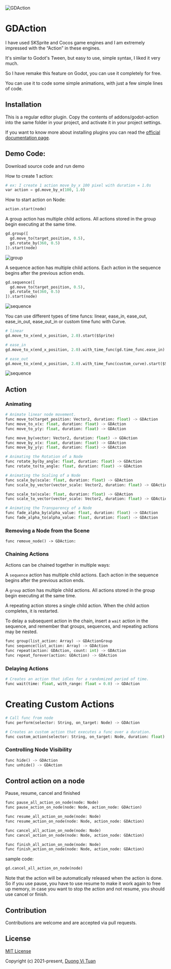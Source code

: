 ![GDAction](https://github.com/duongvituan/godot-action-animation-framework/blob/master/image/main.png)

# GDAction
I have used SKSprite and Cocos game engines and I am extremely impressed with the “Action” in these engines.

It's similar to Godot's Tween, but easy to use, simple syntax, I liked it very much.

So I have remake this feature on Godot, you can use it completely for free.

You can use it to code some simple animations, with just a few simple lines of code.



## Installation
This is a regular editor plugin. Copy the contents of addons/godot-action into the same folder in your project, and activate it in your project settings.

If you want to know more about installing plugins you can read the [official documentation page](https://docs.godotengine.org/en/stable/tutorials/plugins/editor/installing_plugins.html).


## Demo Code:
Download source code and run demo

How to create 1 action:
```python
# ex: I create 1 action move_by_x 100 pixel with duration = 1.0s
var action = gd.move_by_x(100, 1.0)
```

How to start action on Node:
```python
action.start(node)
```

A group action has multiple child actions. All actions stored in the group begin executing at the same time.

```python
gd.group([
  gd.move_to(target_position, 0.5),
  gd.rotate_by(360, 0.5)
]).start(node)
```

![group](https://github.com/duongvituan/godot-action-animation-framework/blob/master/image/group.gif)


A sequence action has multiple child actions. Each action in the sequence begins after the previous action ends.

```python
gd.sequence([
  gd.move_to(target_position, 0.5),
  gd.rotate_to(360, 0.5)
]).start(node)
```

![sequence](https://github.com/duongvituan/godot-action-animation-framework/blob/master/image/sequence.gif)


You can use different types of time funcs: linear, ease_in, ease_out, ease_in_out, ease_out_in or custom time func with Curve.

```python
# linear
gd.move_to_x(end_x_position, 2.0).start($Sprite)

# ease_in
gd.move_to_x(end_x_position, 2.0).with_time_func(gd.time_func.ease_in).start($Sprite2)

# ease_out
gd.move_to_x(end_x_position, 2.0).with_time_func(custom_curve).start($Sprite3)
```

![sequence](https://github.com/duongvituan/godot-action-animation-framework/blob/master/image/time_func.gif)


## Action

### Animating
```python
# Animate linear node movement.
func move_to(target_position: Vector2, duration: float) -> GDAction
func move_to_x(x: float, duration: float) -> GDAction
func move_to_y(y: float, duration: float) -> GDAction

func move_by(vector: Vector2, duration: float) -> GDAction
func move_by_x(x: float, duration: float) -> GDAction
func move_by_y(y: float, duration: float) -> GDAction

# Animating the Rotation of a Node
func rotate_by(by_angle: float, duration: float) -> GDAction
func rotate_to(to_angle: float, duration: float) -> GDAction

# Animating the Scaling of a Node
func scale_by(scale: float, duration: float) -> GDAction
func scale_by_vector(vector_scale: Vector2, duration: float) -> GDAction

func scale_to(scale: float, duration: float) -> GDAction
func scale_to_vector(vector_scale: Vector2, duration: float) -> GDAction

# Animating the Transparency of a Node
func fade_alpha_by(alpha_value: float, duration: float) -> GDAction
func fade_alpha_to(alpha_value: float, duration: float) -> GDAction
```

### Removing a Node from the Scene
```ptyhon
func remove_node() -> GDAction:
```

### Chaining Actions
Actions can be chained together in multiple ways:

A `sequence` action has multiple child actions. Each action in the sequence begins after the previous action ends.

A `group` action has multiple child actions. All actions stored in the group begin executing at the same time.

A repeating action stores a single child action. When the child action completes, it is restarted.

To delay a subsequent action in the chain, insert a `wait` action in the sequence, and remember that groups, sequences, and repeating actions may be nested.

```python
func group(list_action: Array) -> GDActionGroup
func sequence(list_action: Array) -> GDAction
func repeat(action: GDAction, count: int) -> GDAction
func repeat_forever(action: GDAction) -> GDAction
```


### Delaying Actions
```python
# Creates an action that idles for a randomized period of time.
func wait(time: float, with_range: float = 0.0) -> GDAction
```

# Creating Custom Actions
```python
# Call func from node
func perform(selector: String, on_target: Node) -> GDAction

# Creates an custom action that executes a func over a duration.
func custom_action(selector: String, on_target: Node, duration: float) -> GDAction
```


### Controlling Node Visibility
```python
func hide() -> GDAction
func unhide() -> GDAction
```


## Control action on a node
Pause, resume, cancel and finished

```python
func pause_all_action_on_node(node: Node)
func pause_action_on_node(node: Node, action_node: GDAction)

func resume_all_action_on_node(node: Node)
func resume_action_on_node(node: Node, action_node: GDAction)

func cancel_all_action_on_node(node: Node)
func cancel_action_on_node(node: Node, action_node: GDAction)

func finish_all_action_on_node(node: Node)
func finish_action_on_node(node: Node, action_node: GDAction)
```

sample code:
```python
gd.cancel_all_action_on_node(node)
```

Note that the action will be automatically released when the action is done.
So if you use pause, you have to use resume to make it work again to free up memory,
in case you want to stop the action and not resume, you should use cancel or finish.

## Contribution

Contributions are welcome and are accepted via pull requests.


## License

[MIT License](https://github.com/duongvituan/godot-action-animation-framework/blob/master/LICENSE)

Copyright (c) 2021-present, [Duong Vi Tuan](https://github.com/duongvituan)
